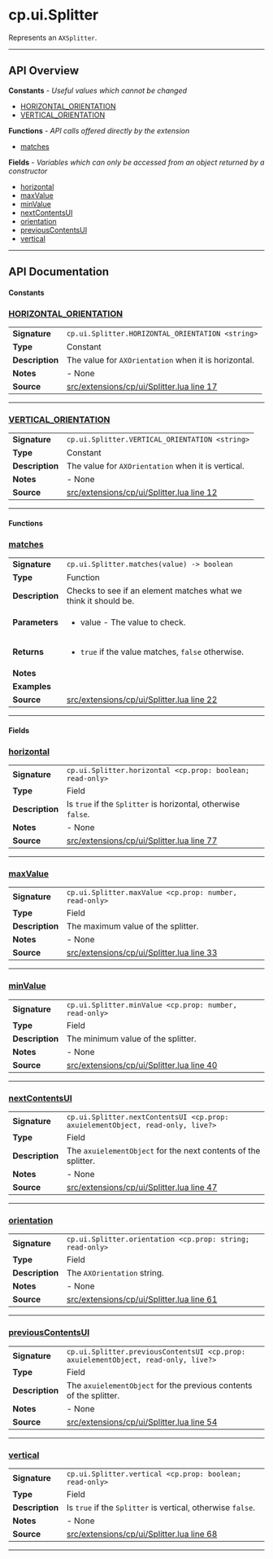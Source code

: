 # cp.ui.Splitter

Represents an `AXSplitter`.

---

## API Overview
**Constants** - _Useful values which cannot be changed_
 * [HORIZONTAL_ORIENTATION](#horizontal_orientation)
 * [VERTICAL_ORIENTATION](#vertical_orientation)

**Functions** - _API calls offered directly by the extension_
 * [matches](#matches)

**Fields** - _Variables which can only be accessed from an object returned by a constructor_
 * [horizontal](#horizontal)
 * [maxValue](#maxvalue)
 * [minValue](#minvalue)
 * [nextContentsUI](#nextcontentsui)
 * [orientation](#orientation)
 * [previousContentsUI](#previouscontentsui)
 * [vertical](#vertical)


---

## API Documentation

#### Constants


### [HORIZONTAL_ORIENTATION](#horizontal_orientation)

|                                             |                                                                                     |
| --------------------------------------------|-------------------------------------------------------------------------------------|
| **Signature**                               | `cp.ui.Splitter.HORIZONTAL_ORIENTATION <string>`                                                                    |
| **Type**                                    | Constant                                                                     |
| **Description**                             | The value for `AXOrientation` when it is horizontal.                                                                     |
| **Notes**                                   | - None |
| **Source**                                  | [src/extensions/cp/ui/Splitter.lua line 17](https://github.com/CommandPost/CommandPost/blob/develop/src/extensions/cp/ui/Splitter.lua#L17) |

---


### [VERTICAL_ORIENTATION](#vertical_orientation)

|                                             |                                                                                     |
| --------------------------------------------|-------------------------------------------------------------------------------------|
| **Signature**                               | `cp.ui.Splitter.VERTICAL_ORIENTATION <string>`                                                                    |
| **Type**                                    | Constant                                                                     |
| **Description**                             | The value for `AXOrientation` when it is vertical.                                                                     |
| **Notes**                                   | - None |
| **Source**                                  | [src/extensions/cp/ui/Splitter.lua line 12](https://github.com/CommandPost/CommandPost/blob/develop/src/extensions/cp/ui/Splitter.lua#L12) |

---

#### Functions


### [matches](#matches)

|                                             |                                                                                     |
| --------------------------------------------|-------------------------------------------------------------------------------------|
| **Signature**                               | `cp.ui.Splitter.matches(value) -> boolean`                                                                    |
| **Type**                                    | Function                                                                     |
| **Description**                             | Checks to see if an element matches what we think it should be.                                                                     |
| **Parameters**                              | <ul><li>value - The value to check.</li></ul> |
| **Returns**                                 | <ul><li>`true` if the value matches, `false` otherwise.</li></ul>          |
| **Notes**                                   | <ul></ul> |
| **Examples**                                | <ul></ul> |
| **Source**                                  | [src/extensions/cp/ui/Splitter.lua line 22](https://github.com/CommandPost/CommandPost/blob/develop/src/extensions/cp/ui/Splitter.lua#L22) |

---

#### Fields


### [horizontal](#horizontal)

|                                             |                                                                                     |
| --------------------------------------------|-------------------------------------------------------------------------------------|
| **Signature**                               | `cp.ui.Splitter.horizontal <cp.prop: boolean; read-only>`                                                                    |
| **Type**                                    | Field                                                                     |
| **Description**                             | Is `true` if the `Splitter` is horizontal, otherwise `false`.                                                                     |
| **Notes**                                   | - None |
| **Source**                                  | [src/extensions/cp/ui/Splitter.lua line 77](https://github.com/CommandPost/CommandPost/blob/develop/src/extensions/cp/ui/Splitter.lua#L77) |

---


### [maxValue](#maxvalue)

|                                             |                                                                                     |
| --------------------------------------------|-------------------------------------------------------------------------------------|
| **Signature**                               | `cp.ui.Splitter.maxValue <cp.prop: number, read-only>`                                                                    |
| **Type**                                    | Field                                                                     |
| **Description**                             | The maximum value of the splitter.                                                                     |
| **Notes**                                   | - None |
| **Source**                                  | [src/extensions/cp/ui/Splitter.lua line 33](https://github.com/CommandPost/CommandPost/blob/develop/src/extensions/cp/ui/Splitter.lua#L33) |

---


### [minValue](#minvalue)

|                                             |                                                                                     |
| --------------------------------------------|-------------------------------------------------------------------------------------|
| **Signature**                               | `cp.ui.Splitter.minValue <cp.prop: number, read-only>`                                                                    |
| **Type**                                    | Field                                                                     |
| **Description**                             | The minimum value of the splitter.                                                                     |
| **Notes**                                   | - None |
| **Source**                                  | [src/extensions/cp/ui/Splitter.lua line 40](https://github.com/CommandPost/CommandPost/blob/develop/src/extensions/cp/ui/Splitter.lua#L40) |

---


### [nextContentsUI](#nextcontentsui)

|                                             |                                                                                     |
| --------------------------------------------|-------------------------------------------------------------------------------------|
| **Signature**                               | `cp.ui.Splitter.nextContentsUI <cp.prop: axuielementObject, read-only, live?>`                                                                    |
| **Type**                                    | Field                                                                     |
| **Description**                             | The `axuielementObject` for the next contents of the splitter.                                                                     |
| **Notes**                                   | - None |
| **Source**                                  | [src/extensions/cp/ui/Splitter.lua line 47](https://github.com/CommandPost/CommandPost/blob/develop/src/extensions/cp/ui/Splitter.lua#L47) |

---


### [orientation](#orientation)

|                                             |                                                                                     |
| --------------------------------------------|-------------------------------------------------------------------------------------|
| **Signature**                               | `cp.ui.Splitter.orientation <cp.prop: string; read-only>`                                                                    |
| **Type**                                    | Field                                                                     |
| **Description**                             | The `AXOrientation` string.                                                                     |
| **Notes**                                   | - None |
| **Source**                                  | [src/extensions/cp/ui/Splitter.lua line 61](https://github.com/CommandPost/CommandPost/blob/develop/src/extensions/cp/ui/Splitter.lua#L61) |

---


### [previousContentsUI](#previouscontentsui)

|                                             |                                                                                     |
| --------------------------------------------|-------------------------------------------------------------------------------------|
| **Signature**                               | `cp.ui.Splitter.previousContentsUI <cp.prop: axuielementObject, read-only, live?>`                                                                    |
| **Type**                                    | Field                                                                     |
| **Description**                             | The `axuielementObject` for the previous contents of the splitter.                                                                     |
| **Notes**                                   | - None |
| **Source**                                  | [src/extensions/cp/ui/Splitter.lua line 54](https://github.com/CommandPost/CommandPost/blob/develop/src/extensions/cp/ui/Splitter.lua#L54) |

---


### [vertical](#vertical)

|                                             |                                                                                     |
| --------------------------------------------|-------------------------------------------------------------------------------------|
| **Signature**                               | `cp.ui.Splitter.vertical <cp.prop: boolean; read-only>`                                                                    |
| **Type**                                    | Field                                                                     |
| **Description**                             | Is `true` if the `Splitter` is vertical, otherwise `false`.                                                                     |
| **Notes**                                   | - None |
| **Source**                                  | [src/extensions/cp/ui/Splitter.lua line 68](https://github.com/CommandPost/CommandPost/blob/develop/src/extensions/cp/ui/Splitter.lua#L68) |

---

